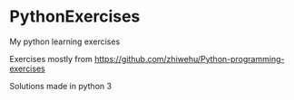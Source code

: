 # PythonExercises
My python learning exercises

Exercises mostly from 
https://github.com/zhiwehu/Python-programming-exercises

Solutions made in python 3